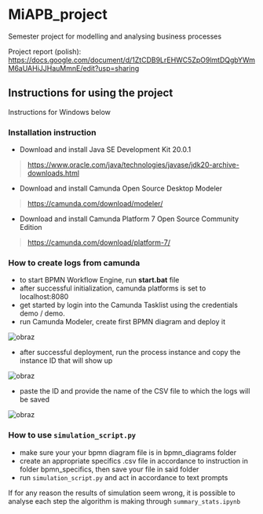 # MiAPB_project
Semester project for modelling and analysing business processes

Project report (polish): https://docs.google.com/document/d/1ZtCDB9LrEHWC5ZpO9lmtDQgbYWmM6aUAHiJJHauMmnE/edit?usp=sharing


## Instructions for using the project

Instructions for Windows below

### Installation instruction

- Download and install Java SE Development Kit 20.0.1
> https://www.oracle.com/java/technologies/javase/jdk20-archive-downloads.html
- Download and install Camunda Open Source Desktop Modeler
> https://camunda.com/download/modeler/
- Download and install Camunda Platform 7 Open Source Community Edition
> https://camunda.com/download/platform-7/

### How to create logs from camunda
- to start BPMN Workflow Engine, run **start.bat** file
- after successful initialization, camunda platforms is set to localhost:8080
- get started by login into the Camunda Tasklist using the credentials demo / demo.
- run Camunda Modeler, create first BPMN diagram and deploy it
    
![obraz](https://github.com/Motyleczek/MiAPB_project/assets/39114845/b6126eb9-0822-41ea-99dd-f7a3e5bd360c)

- after successful deployment, run the process instance and copy the instance ID that will show up

![obraz](https://github.com/Motyleczek/MiAPB_project/assets/39114845/445b6acb-b150-43bc-9c3f-18ddebe3019b)

- paste the ID and provide the name of the CSV file to which the logs will be saved

![obraz](https://github.com/Motyleczek/MiAPB_project/assets/39114845/692bc97a-e12e-4d69-ab71-78508e4501cc)

### How to use `simulation_script.py`

- make sure your your bpmn diagram file is in bpmn_diagrams folder
- create an appropriate specifics .csv file in accordance to instruction in folder bpmn_specifics, then save your file in said folder
- run `simulation_script.py` and act in accordance to text prompts

If for any reason the results of simulation seem wrong, it is possible to analyse each step the algorithm is making through `summary_stats.ipynb` 
